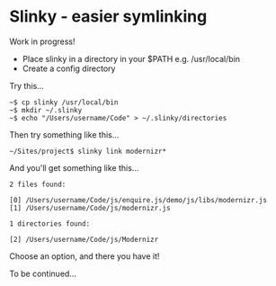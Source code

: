 Slinky - easier symlinking
==========================

Work in progress!

- Place slinky in a directory in your $PATH e.g. /usr/local/bin
- Create a config directory

Try this...

    ~$ cp slinky /usr/local/bin
    ~$ mkdir ~/.slinky
    ~$ echo "/Users/username/Code" > ~/.slinky/directories
    
Then try something like this...

    ~/Sites/project$ slinky link modernizr*
    
And you'll get something like this...

    2 files found:

    [0] /Users/username/Code/js/enquire.js/demo/js/libs/modernizr.js
    [1] /Users/username/Code/js/modernizr.js

    1 directories found:

    [2] /Users/username/Code/js/Modernizr
    
Choose an option, and there you have it!

To be continued...
